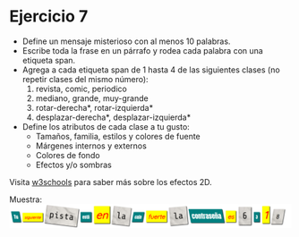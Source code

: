 # Ejercicio 7
* Define un mensaje misterioso con al menos 10 palabras.
* Escribe toda la frase en un párrafo y rodea cada palabra con una etiqueta span.
* Agrega a cada etiqueta span de 1 hasta 4 de las siguientes clases  (no repetir clases del mismo número):
  1. revista, comic, periodico
  2. mediano, grande, muy-grande
  3. rotar-derecha*, rotar-izquierda*
  4. desplazar-derecha*, desplazar-izquierda*
* Define los atributos de cada clase a tu gusto:
   * Tamaños, familia, estilos y colores de fuente
   * Márgenes internos y externos
   * Colores de fondo
   * Efectos y/o sombras

Visita [w3schools](https://www.w3schools.com/cssref/css3_pr_transform.asp) para saber más sobre los efectos 2D.

Muestra:
![](mensaje_secreto.png?raw=true, "Resultado final")
